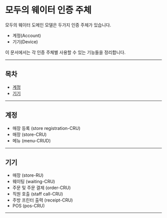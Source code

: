 # 모두의 웨이터 인증 주체

모두의 웨이터 도메인 모델은 두가지 인증 주체가 있습니다.

- 계정(Account)
- 기기(Device)

이 문서에서는 각 인증 주체별 사용할 수 있는 기능들을 정리합니다.

---

## 목차

- [계정](#계정)
- [기기](#기기)

---

## 계정

- 매장 등록 (store registration-CRU)
- 매장 (store-CRU)
- 메뉴 (menu-CRUD)

---

## 기기

- 매장 (store-RU)
- 웨이팅 (waiting-CRU)
- 주문 및 주문 결제 (order-CRU)
- 직원 호출 (staff call-CRU)
- 주방 프린터 출력 (receipt-CRU)
- POS (pos-CRU)

---
